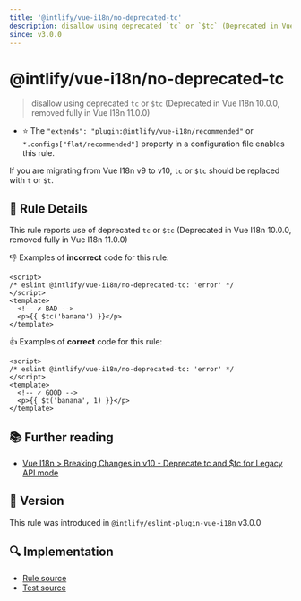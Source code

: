 ```yaml
---
title: '@intlify/vue-i18n/no-deprecated-tc'
description: disallow using deprecated `tc` or `$tc` (Deprecated in Vue I18n 10.0.0, removed fully in Vue I18n 11.0.0)
since: v3.0.0
---
```


# @intlify/vue-i18n/no-deprecated-tc

> disallow using deprecated `tc` or `$tc` (Deprecated in Vue I18n 10.0.0, removed fully in Vue I18n 11.0.0)

- :star: The `"extends": "plugin:@intlify/vue-i18n/recommended"` or `*.configs["flat/recommended"]` property in a configuration file enables this rule.

If you are migrating from Vue I18n v9 to v10, `tc` or `$tc` should be replaced with `t` or `$t`.

## :book: Rule Details

This rule reports use of deprecated `tc` or `$tc` (Deprecated in Vue I18n 10.0.0, removed fully in Vue I18n 11.0.0)

:-1: Examples of **incorrect** code for this rule:

<eslint-code-block>

<!-- eslint-skip -->

```vue
<script>
/* eslint @intlify/vue-i18n/no-deprecated-tc: 'error' */
</script>
<template>
  <!-- ✗ BAD -->
  <p>{{ $tc('banana') }}</p>
</template>
```

</eslint-code-block>

:+1: Examples of **correct** code for this rule:

<eslint-code-block>

<!-- eslint-skip -->

```vue
<script>
/* eslint @intlify/vue-i18n/no-deprecated-tc: 'error' */
</script>
<template>
  <!-- ✓ GOOD -->
  <p>{{ $t('banana', 1) }}</p>
</template>
```

</eslint-code-block>

## :books: Further reading

- [Vue I18n > Breaking Changes in v10 - Deprecate tc and $tc for Legacy API mode](https://vue-i18n.intlify.dev/guide/migration/breaking10.html#deprecate-tc-and-tc-for-legacy-api-mode)

## :rocket: Version

This rule was introduced in `@intlify/eslint-plugin-vue-i18n` v3.0.0

## :mag: Implementation

- [Rule source](https://github.com/intlify/eslint-plugin-vue-i18n/blob/master/lib/rules/no-deprecated-tc.ts)
- [Test source](https://github.com/intlify/eslint-plugin-vue-i18n/tree/master/tests/lib/rules/no-deprecated-tc.ts)
